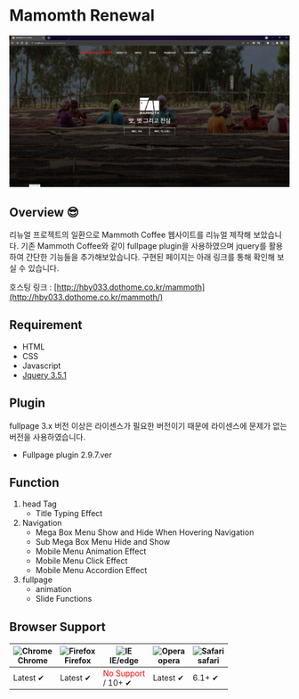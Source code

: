 # Mamomth Renewal

![renewal02.JPG](./img/renewal02.jpg)

## Overview 😎


리뉴얼 프로젝트의 일환으로 Mammoth Coffee 웹사이트를 리뉴얼 제작해 보았습니다.  기존 Mammoth Coffee와 같이 fullpage plugin을 사용하였으며 jquery를 활용하여 간단한 기능들을 추가해보았습니다.  구현된 페이지는 아래 링크를 통해 확인해 보실 수 있습니다.

호스팅 링크 : [http://hby033.dothome.co.kr/mammoth](http://hby033.dothome.co.kr/mammoth/)

## Requirement

- HTML
- CSS
- Javascript
- [Jquery 3.5.1](https://code.jquery.com/)

## Plugin

fullpage 3.x 버전 이상은 라이센스가 필요한 버전이기 때문에 라이센스에 문제가 없는 버전을 사용하였습니다.

- Fullpage plugin 2.9.7.ver

## Function

1. head Tag
    - Title Typing Effect
2. Navigation
    - Mega Box Menu Show and Hide When Hovering Navigation
    - Sub Mega Box Menu Hide and Show
    - Mobile Menu Animation Effect
    - Mobile Menu Click Effect
    - Mobile Menu Accordion Effect
3. fullpage
    - animation
    - Slide Functions


## Browser Support

![Chrome](https://raw.githubusercontent.com/alrra/browser-logos/master/src/chrome/chrome_48x48.png)</br>Chrome | ![Firefox](https://raw.githubusercontent.com/alrra/browser-logos/master/src/firefox/firefox_48x48.png)</br>Firefox | ![IE](https://raw.githubusercontent.com/alrra/browser-logos/master/src/edge/edge_48x48.png)</br>IE/edge | ![Opera](https://raw.githubusercontent.com/alrra/browser-logos/master/src/opera/opera_48x48.png)</br>opera | ![Safari](https://raw.githubusercontent.com/alrra/browser-logos/master/src/safari/safari_48x48.png)</br>safari
--- | --- | --- | --- | --- |
Latest ✔ | Latest ✔ | <span style="color:red">No Support</span></br>/ 10+ ✔ | Latest ✔ | 6.1+ ✔ |

